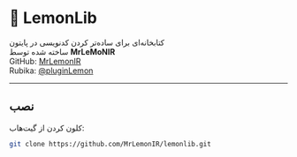 # 🍋 LemonLib

کتابخانه‌ای برای ساده‌تر کردن کدنویسی در پایتون  
ساخته شده توسط **MrLeMoNIR**  
GitHub: [MrLemonIR](https://github.com/MrLemonIR)  
Rubika: [@pluginLemon](https://rubika.ir/pluginLemon)

---

## نصب
کلون کردن از گیت‌هاب:
```bash
git clone https://github.com/MrLemonIR/lemonlib.git
